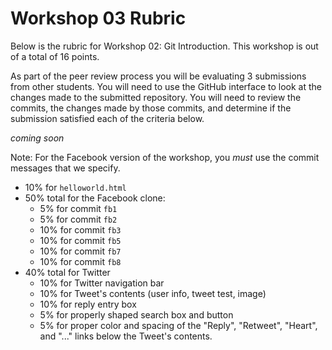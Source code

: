# Workshop 03 Rubric

Below is the rubric for Workshop 02: Git Introduction. 
This workshop is out of a total of 16 points.

As part of the peer review process you will be evaluating 3 submissions 
from other students. You will need to use the GitHub interface to look at 
the changes made to the submitted repository. You will need to review the commits, 
the changes made by those commits, and determine if the submission satisfied 
each of the criteria below.

*coming soon*

Note: For the Facebook version of the workshop, you *must* use the commit
messages that we specify.

* 10% for `helloworld.html`
* 50% total for the Facebook clone:
  * 5% for commit `fb1`
  * 5% for commit `fb2`
  * 10% for commit `fb3`
  * 10% for commit `fb5`
  * 10% for commit `fb7`
  * 10% for commit `fb8`
* 40% total for Twitter
  * 10% for Twitter navigation bar
  * 10% for Tweet's contents (user info, tweet test, image)
  * 10% for reply entry box
  * 5% for properly shaped search box and button
  * 5% for proper color and spacing of the "Reply", "Retweet", "Heart", and "..." links below the Tweet's contents.
